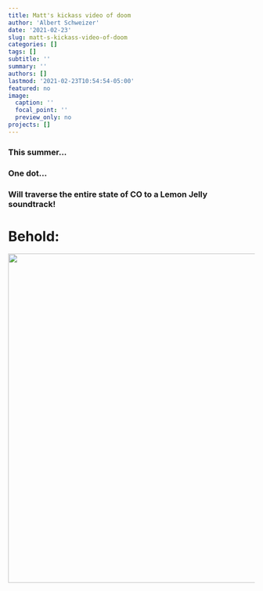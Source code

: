 ```yaml
---
title: Matt's kickass video of doom
author: 'Albert Schweizer'
date: '2021-02-23'
slug: matt-s-kickass-video-of-doom
categories: []
tags: []
subtitle: ''
summary: ''
authors: []
lastmod: '2021-02-23T10:54:54-05:00'
featured: no
image:
  caption: ''
  focal_point: ''
  preview_only: no
projects: []
---
```


### This summer...

### One dot...

### Will traverse the entire state of CO to a Lemon Jelly soundtrack!

# Behold:
<img src="{{< blogdown/postref >}}index_files/figure-html/unnamed-chunk-1-1.png" width="672" />

